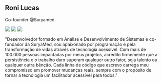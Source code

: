 ## Roni Lucas

Co-founder @Suryamed.

<div> 
          <a href="https://www.instagram.com/athayde.roni/" target="_blank"><img src="https://img.shields.io/badge/-Instagram-%23E4405F?style=for-the-badge&logo=instagram&logoColor=white" target="_blank"></a>
          <a href = "mailto:pontes014@gmail.com"><img src="https://img.shields.io/badge/-Gmail-%23333?style=for-the-badge&logo=gmail&logoColor=white" target="_blank"></a>
          <a href="https://www.linkedin.com/in/roni-athayde"  target="_blank"><img src="https://img.shields.io/badge/-LinkedIn-%230077B5?style=for-the-badge&logo=linkedin&logoColor=white" target="_blank"></a> 
      
</div>


"Desenvolvedor formado em Análise e Desenvolvimento de Sistemas e co-fundador da SuryaMed, sou apaixonado por programação e pela transformação de vidas através de tecnologia acessível. Com mais de 100.000 pessoas impactadas por meus projetos, acredito firmemente que a persistência e o trabalho duro superam qualquer outro fator, seja talento ou qualquer outra bênção. Cada linha de código que escrevo carrega meu compromisso em promover mudanças reais, sempre com o propósito de tornar a tecnologia um facilitador acessível para todos."
